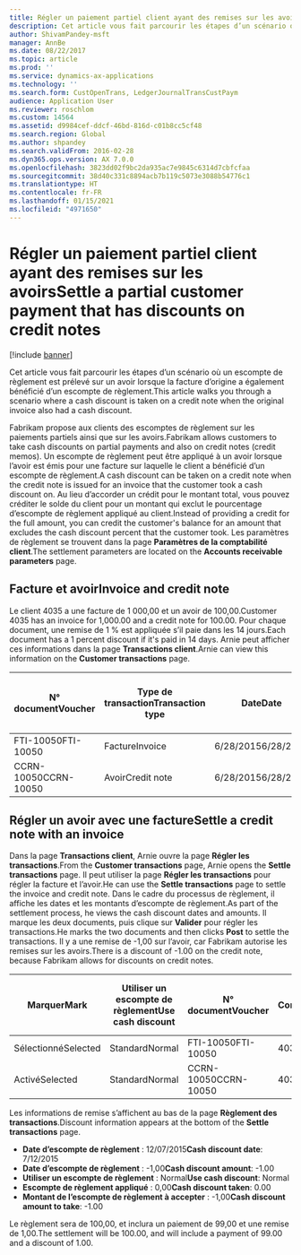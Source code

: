 ```yaml
---
title: Régler un paiement partiel client ayant des remises sur les avoirs
description: Cet article vous fait parcourir les étapes d’un scénario où un escompte de règlement est prélevé sur un avoir lorsque la facture d’origine a également bénéficié d’un escompte de règlement.
author: ShivamPandey-msft
manager: AnnBe
ms.date: 08/22/2017
ms.topic: article
ms.prod: ''
ms.service: dynamics-ax-applications
ms.technology: ''
ms.search.form: CustOpenTrans, LedgerJournalTransCustPaym
audience: Application User
ms.reviewer: roschlom
ms.custom: 14564
ms.assetid: d9984cef-ddcf-46bd-816d-c01b8cc5cf48
ms.search.region: Global
ms.author: shpandey
ms.search.validFrom: 2016-02-28
ms.dyn365.ops.version: AX 7.0.0
ms.openlocfilehash: 3823dd02f9bc2da935ac7e9845c6314d7cbfcfaa
ms.sourcegitcommit: 38d40c331c8894acb7b119c5073e3088b54776c1
ms.translationtype: HT
ms.contentlocale: fr-FR
ms.lasthandoff: 01/15/2021
ms.locfileid: "4971650"
---
```

# <a name="settle-a-partial-customer-payment-that-has-discounts-on-credit-notes"></a><span data-ttu-id="2c9bb-103">Régler un paiement partiel client ayant des remises sur les avoirs</span><span class="sxs-lookup"><span data-stu-id="2c9bb-103">Settle a partial customer payment that has discounts on credit notes</span></span>

[!include [banner](../includes/banner.md)]

<span data-ttu-id="2c9bb-104">Cet article vous fait parcourir les étapes d’un scénario où un escompte de règlement est prélevé sur un avoir lorsque la facture d’origine a également bénéficié d’un escompte de règlement.</span><span class="sxs-lookup"><span data-stu-id="2c9bb-104">This article walks you through a scenario where a cash discount is taken on a credit note when the original invoice also had a cash discount.</span></span> 

<span data-ttu-id="2c9bb-105">Fabrikam propose aux clients des escomptes de règlement sur les paiements partiels ainsi que sur les avoirs.</span><span class="sxs-lookup"><span data-stu-id="2c9bb-105">Fabrikam allows customers to take cash discounts on partial payments and also on credit notes (credit memos).</span></span> <span data-ttu-id="2c9bb-106">Un escompte de règlement peut être appliqué à un avoir lorsque l’avoir est émis pour une facture sur laquelle le client a bénéficié d’un escompte de règlement.</span><span class="sxs-lookup"><span data-stu-id="2c9bb-106">A cash discount can be taken on a credit note when the credit note is issued for an invoice that the customer took a cash discount on.</span></span> <span data-ttu-id="2c9bb-107">Au lieu d’accorder un crédit pour le montant total, vous pouvez créditer le solde du client pour un montant qui exclut le pourcentage d’escompte de règlement appliqué au client.</span><span class="sxs-lookup"><span data-stu-id="2c9bb-107">Instead of providing a credit for the full amount, you can credit the customer's balance for an amount that excludes the cash discount percent that the customer took.</span></span> <span data-ttu-id="2c9bb-108">Les paramètres de règlement se trouvent dans la page **Paramètres de la comptabilité client**.</span><span class="sxs-lookup"><span data-stu-id="2c9bb-108">The settlement parameters are located on the **Accounts receivable parameters** page.</span></span>

## <a name="invoice-and-credit-note"></a><span data-ttu-id="2c9bb-109">Facture et avoir</span><span class="sxs-lookup"><span data-stu-id="2c9bb-109">Invoice and credit note</span></span>
<span data-ttu-id="2c9bb-110">Le client 4035 a une facture de 1 000,00 et un avoir de 100,00.</span><span class="sxs-lookup"><span data-stu-id="2c9bb-110">Customer 4035 has an invoice for 1,000.00 and a credit note for 100.00.</span></span> <span data-ttu-id="2c9bb-111">Pour chaque document, une remise de 1 % est appliquée s’il paie dans les 14 jours.</span><span class="sxs-lookup"><span data-stu-id="2c9bb-111">Each document has a 1 percent discount if it's paid in 14 days.</span></span> <span data-ttu-id="2c9bb-112">Arnie peut afficher ces informations dans la page **Transactions client**.</span><span class="sxs-lookup"><span data-stu-id="2c9bb-112">Arnie can view this information on the **Customer transactions** page.</span></span>

| <span data-ttu-id="2c9bb-113">N° document</span><span class="sxs-lookup"><span data-stu-id="2c9bb-113">Voucher</span></span>    | <span data-ttu-id="2c9bb-114">Type de transaction</span><span class="sxs-lookup"><span data-stu-id="2c9bb-114">Transaction type</span></span> | <span data-ttu-id="2c9bb-115">Date</span><span class="sxs-lookup"><span data-stu-id="2c9bb-115">Date</span></span>      | <span data-ttu-id="2c9bb-116">Facture</span><span class="sxs-lookup"><span data-stu-id="2c9bb-116">Invoice</span></span>  | <span data-ttu-id="2c9bb-117">Montant au débit dans la devise de transaction</span><span class="sxs-lookup"><span data-stu-id="2c9bb-117">Amount in transaction currency debit</span></span> | <span data-ttu-id="2c9bb-118">Montant au crédit dans la devise de transaction</span><span class="sxs-lookup"><span data-stu-id="2c9bb-118">Amount in transaction currency credit</span></span> | <span data-ttu-id="2c9bb-119">Solde</span><span class="sxs-lookup"><span data-stu-id="2c9bb-119">Balance</span></span>  | <span data-ttu-id="2c9bb-120">Devise</span><span class="sxs-lookup"><span data-stu-id="2c9bb-120">Currency</span></span> |
|------------|------------------|-----------|----------|--------------------------------------|---------------------------------------|----------|----------|
| <span data-ttu-id="2c9bb-121">FTI-10050</span><span class="sxs-lookup"><span data-stu-id="2c9bb-121">FTI-10050</span></span>  | <span data-ttu-id="2c9bb-122">Facture</span><span class="sxs-lookup"><span data-stu-id="2c9bb-122">Invoice</span></span>          | <span data-ttu-id="2c9bb-123">6/28/2015</span><span class="sxs-lookup"><span data-stu-id="2c9bb-123">6/28/2015</span></span> | <span data-ttu-id="2c9bb-124">10050</span><span class="sxs-lookup"><span data-stu-id="2c9bb-124">10050</span></span>    | <span data-ttu-id="2c9bb-125">1 000,00</span><span class="sxs-lookup"><span data-stu-id="2c9bb-125">1,000.00</span></span>                             |                                       | <span data-ttu-id="2c9bb-126">1 000,00</span><span class="sxs-lookup"><span data-stu-id="2c9bb-126">1,000.00</span></span> | <span data-ttu-id="2c9bb-127">USD</span><span class="sxs-lookup"><span data-stu-id="2c9bb-127">USD</span></span>      |
| <span data-ttu-id="2c9bb-128">CCRN-10050</span><span class="sxs-lookup"><span data-stu-id="2c9bb-128">CCRN-10050</span></span> | <span data-ttu-id="2c9bb-129">Avoir</span><span class="sxs-lookup"><span data-stu-id="2c9bb-129">Credit note</span></span>      | <span data-ttu-id="2c9bb-130">6/28/2015</span><span class="sxs-lookup"><span data-stu-id="2c9bb-130">6/28/2015</span></span> | <span data-ttu-id="2c9bb-131">CR-10050</span><span class="sxs-lookup"><span data-stu-id="2c9bb-131">CR-10050</span></span> |                                      | <span data-ttu-id="2c9bb-132">100,00</span><span class="sxs-lookup"><span data-stu-id="2c9bb-132">100.00</span></span>                                | <span data-ttu-id="2c9bb-133">-100,00</span><span class="sxs-lookup"><span data-stu-id="2c9bb-133">-100.00</span></span>  | <span data-ttu-id="2c9bb-134">USD</span><span class="sxs-lookup"><span data-stu-id="2c9bb-134">USD</span></span>      |

## <a name="settle-a-credit-note-with-an-invoice"></a><span data-ttu-id="2c9bb-135">Régler un avoir avec une facture</span><span class="sxs-lookup"><span data-stu-id="2c9bb-135">Settle a credit note with an invoice</span></span>
<span data-ttu-id="2c9bb-136">Dans la page **Transactions client**, Arnie ouvre la page **Régler les transactions**.</span><span class="sxs-lookup"><span data-stu-id="2c9bb-136">From the **Customer transactions** page, Arnie opens the **Settle transactions** page.</span></span> <span data-ttu-id="2c9bb-137">Il peut utiliser la page **Régler les transactions** pour régler la facture et l’avoir.</span><span class="sxs-lookup"><span data-stu-id="2c9bb-137">He can use the **Settle transactions** page to settle the invoice and credit note.</span></span> <span data-ttu-id="2c9bb-138">Dans le cadre du processus de règlement, il affiche les dates et les montants d’escompte de règlement.</span><span class="sxs-lookup"><span data-stu-id="2c9bb-138">As part of the settlement process, he views the cash discount dates and amounts.</span></span> <span data-ttu-id="2c9bb-139">Il marque les deux documents, puis clique sur **Valider** pour régler les transactions.</span><span class="sxs-lookup"><span data-stu-id="2c9bb-139">He marks the two documents and then clicks **Post** to settle the transactions.</span></span> <span data-ttu-id="2c9bb-140">Il y a une remise de -1,00 sur l’avoir, car Fabrikam autorise les remises sur les avoirs.</span><span class="sxs-lookup"><span data-stu-id="2c9bb-140">There is a discount of -1.00 on the credit note, because Fabrikam allows for discounts on credit notes.</span></span>

| <span data-ttu-id="2c9bb-141">Marquer</span><span class="sxs-lookup"><span data-stu-id="2c9bb-141">Mark</span></span>     | <span data-ttu-id="2c9bb-142">Utiliser un escompte de règlement</span><span class="sxs-lookup"><span data-stu-id="2c9bb-142">Use cash discount</span></span> | <span data-ttu-id="2c9bb-143">N° document</span><span class="sxs-lookup"><span data-stu-id="2c9bb-143">Voucher</span></span>    | <span data-ttu-id="2c9bb-144">Compte</span><span class="sxs-lookup"><span data-stu-id="2c9bb-144">Account</span></span> | <span data-ttu-id="2c9bb-145">Date</span><span class="sxs-lookup"><span data-stu-id="2c9bb-145">Date</span></span>      | <span data-ttu-id="2c9bb-146">Date d’échéance</span><span class="sxs-lookup"><span data-stu-id="2c9bb-146">Due date</span></span>  | <span data-ttu-id="2c9bb-147">Facture</span><span class="sxs-lookup"><span data-stu-id="2c9bb-147">Invoice</span></span>  | <span data-ttu-id="2c9bb-148">Montant dans la devise de transaction</span><span class="sxs-lookup"><span data-stu-id="2c9bb-148">Amount in transaction currency</span></span> | <span data-ttu-id="2c9bb-149">Devise</span><span class="sxs-lookup"><span data-stu-id="2c9bb-149">Currency</span></span> | <span data-ttu-id="2c9bb-150">Montant à régler</span><span class="sxs-lookup"><span data-stu-id="2c9bb-150">Amount to settle</span></span> |
|----------|-------------------|------------|---------|-----------|-----------|----------|--------------------------------|----------|------------------|
| <span data-ttu-id="2c9bb-151">Sélectionné</span><span class="sxs-lookup"><span data-stu-id="2c9bb-151">Selected</span></span> | <span data-ttu-id="2c9bb-152">Standard</span><span class="sxs-lookup"><span data-stu-id="2c9bb-152">Normal</span></span>            | <span data-ttu-id="2c9bb-153">FTI-10050</span><span class="sxs-lookup"><span data-stu-id="2c9bb-153">FTI-10050</span></span>  | <span data-ttu-id="2c9bb-154">4035</span><span class="sxs-lookup"><span data-stu-id="2c9bb-154">4035</span></span>    | <span data-ttu-id="2c9bb-155">6/28/2015</span><span class="sxs-lookup"><span data-stu-id="2c9bb-155">6/28/2015</span></span> | <span data-ttu-id="2c9bb-156">7/28/2015</span><span class="sxs-lookup"><span data-stu-id="2c9bb-156">7/28/2015</span></span> | <span data-ttu-id="2c9bb-157">10050</span><span class="sxs-lookup"><span data-stu-id="2c9bb-157">10050</span></span>    | <span data-ttu-id="2c9bb-158">1 000,00</span><span class="sxs-lookup"><span data-stu-id="2c9bb-158">1,000.00</span></span>                       | <span data-ttu-id="2c9bb-159">USD</span><span class="sxs-lookup"><span data-stu-id="2c9bb-159">USD</span></span>      | <span data-ttu-id="2c9bb-160">990,00</span><span class="sxs-lookup"><span data-stu-id="2c9bb-160">990.00</span></span>           |
| <span data-ttu-id="2c9bb-161">Activé</span><span class="sxs-lookup"><span data-stu-id="2c9bb-161">Selected</span></span> | <span data-ttu-id="2c9bb-162">Standard</span><span class="sxs-lookup"><span data-stu-id="2c9bb-162">Normal</span></span>            | <span data-ttu-id="2c9bb-163">CCRN-10050</span><span class="sxs-lookup"><span data-stu-id="2c9bb-163">CCRN-10050</span></span> | <span data-ttu-id="2c9bb-164">4035</span><span class="sxs-lookup"><span data-stu-id="2c9bb-164">4035</span></span>    | <span data-ttu-id="2c9bb-165">6/28/2015</span><span class="sxs-lookup"><span data-stu-id="2c9bb-165">6/28/2015</span></span> | <span data-ttu-id="2c9bb-166">7/28/2015</span><span class="sxs-lookup"><span data-stu-id="2c9bb-166">7/28/2015</span></span> | <span data-ttu-id="2c9bb-167">CR-10050</span><span class="sxs-lookup"><span data-stu-id="2c9bb-167">CR-10050</span></span> | <span data-ttu-id="2c9bb-168">-100,00</span><span class="sxs-lookup"><span data-stu-id="2c9bb-168">-100.00</span></span>                        | <span data-ttu-id="2c9bb-169">USD</span><span class="sxs-lookup"><span data-stu-id="2c9bb-169">USD</span></span>      | <span data-ttu-id="2c9bb-170">-99,00</span><span class="sxs-lookup"><span data-stu-id="2c9bb-170">-99.00</span></span>           |

<span data-ttu-id="2c9bb-171">Les informations de remise s’affichent au bas de la page **Règlement des transactions**.</span><span class="sxs-lookup"><span data-stu-id="2c9bb-171">Discount information appears at the bottom of the **Settle transactions** page.</span></span>

- <span data-ttu-id="2c9bb-172">**Date d’escompte de règlement** : 12/07/2015</span><span class="sxs-lookup"><span data-stu-id="2c9bb-172">**Cash discount date**: 7/12/2015</span></span> 
- <span data-ttu-id="2c9bb-173">**Date d’escompte de règlement** : -1,00</span><span class="sxs-lookup"><span data-stu-id="2c9bb-173">**Cash discount amount**: -1.00</span></span>     
- <span data-ttu-id="2c9bb-174">**Utiliser un escompte de règlement** : Normal</span><span class="sxs-lookup"><span data-stu-id="2c9bb-174">**Use cash discount**: Normal</span></span>    
- <span data-ttu-id="2c9bb-175">**Escompte de règlement appliqué** : 0,00</span><span class="sxs-lookup"><span data-stu-id="2c9bb-175">**Cash discount taken**: 0.00</span></span>      
- <span data-ttu-id="2c9bb-176">**Montant de l’escompte de règlement à accepter** : -1,00</span><span class="sxs-lookup"><span data-stu-id="2c9bb-176">**Cash discount amount to take**: -1.00</span></span>     

<span data-ttu-id="2c9bb-177">Le règlement sera de 100,00, et inclura un paiement de 99,00 et une remise de 1,00.</span><span class="sxs-lookup"><span data-stu-id="2c9bb-177">The settlement will be 100.00, and will include a payment of 99.00 and a discount of 1.00.</span></span>



